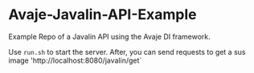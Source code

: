 # Avaje-Javalin-API-Example

Example Repo of a Javalin API using the Avaje DI framework.

Use `run.sh` to start the server. After, you can send requests to get a sus image 'http://localhost:8080/javalin/get`
